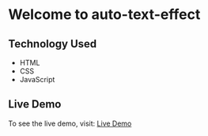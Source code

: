 # Welcome to auto-text-effect

## Technology Used
- HTML
- CSS
- JavaScript

## Live Demo
To see the live demo, visit: [Live Demo](https://amolnaikwade.github.io/auto-text-effect/)
